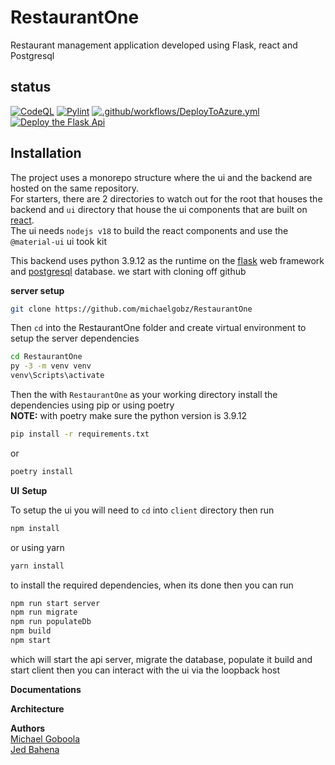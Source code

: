 # RestaurantOne
Restaurant management application developed using Flask, react and Postgresql

## status
[![CodeQL](https://github.com/michaelgobz/RestaurantOne/actions/workflows/codeql.yml/badge.svg)](https://github.com/michaelgobz/RestaurantOne/actions/workflows/codeql.yml)   [![Pylint](https://github.com/michaelgobz/RestaurantOne/actions/workflows/pylint.yml/badge.svg)](https://github.com/michaelgobz/RestaurantOne/actions/workflows/pylint.yml)   [![.github/workflows/DeployToAzure.yml](https://github.com/michaelgobz/RestaurantOne/actions/workflows/DeployToAzure.yml/badge.svg)](https://github.com/michaelgobz/RestaurantOne/actions/workflows/DeployToAzure.yml)   [![Deploy the Flask Api](https://github.com/michaelgobz/RestaurantOne/actions/workflows/azure-webapps-python.yml/badge.svg)](https://github.com/michaelgobz/RestaurantOne/actions/workflows/azure-webapps-python.yml)



## Installation
The project uses a monorepo structure where the ui and the backend are hosted on the same repository.<br />
For starters, there are 2 directories to watch out for the root that houses the backend and ```ui``` directory that house the ui components that are built on [react](https://reactjs.org). <br />
The ui needs ```nodejs v18``` to build the react components and use the ```@material-ui``` ui took kit<br />

This backend uses python 3.9.12 as the runtime on the [flask](https://flask.palletsprojects.com/en/2.2.x/) web framework and [postgresql](https://www.postgresql.org/docs/) database. we start with cloning off github

**server setup**

```bash
git clone https://github.com/michaelgobz/RestaurantOne
```
Then ```cd``` into the RestaurantOne folder and create virtual environment to setup the server dependencies

```bash
cd RestaurantOne
py -3 -m venv venv
venv\Scripts\activate
```
Then the with ```RestaurantOne``` as your working directory 
install the dependencies using pip or using poetry<br />
**NOTE:** with poetry make sure the python version is 3.9.12

```bash
pip install -r requirements.txt
```
or

```bash
poetry install
```

**UI** **Setup** <br />

To setup the ui you will need to ```cd``` into ```client``` directory then run <br />
```bash
npm install
```
or using yarn 

```bash
yarn install
```
to install the required dependencies, when its done then you can run <br />

```bash
npm run start server
npm run migrate 
npm run populateDb
npm build 
npm start
```
which will start the api server, migrate the database, populate it build and start client then you can interact with the ui via the loopback host <br />

**Documentations**

**Architecture**

**Authors**<br />
[Michael Goboola](https://github.com/michaelgobz/)<br />
[Jed Bahena](https://github.com/Jed-hub)
